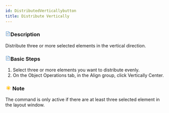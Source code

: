```yaml
---
id: DistributedVerticallybutton
title: Distribute Vertically
---
```

### ![](../../img/read.gif)Description

Distribute three or more selected elements in the vertical direction.

### ![](../../img/read.gif)Basic Steps

  1. Select three or more elements you want to distribute evenly.
  2. On the Object Operations tab, in the Align group, click Vertically Center.

### ![](../../img/note.png)Note

The command is only active if there are at least three selected element in the
layout window.